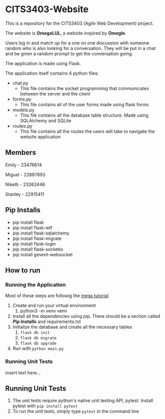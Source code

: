 # CITS3403-Website
This is a repository for the CITS3403 (Agile Web Development) project.

The website is **OmegeLUL**, a website inspired by **Omegle**. 

Users log in and match up for a one on one discussion with someone random who is also looking for a conversation. They will be put in a chat and be given a random prompt to get the conversation going.

The application is made using Flask.

The application itself contains 4 python files:
- chat.py
    - This file contains the socket programming that communicates between the server and the client
- forms.py
    - This file contains all of the user forms made using flask forms
- models.py
    - This file contains all the database table structure. Made using SQLAlchemy and SQLite
- routes.py
    - This file contains all the routes the users will take to navigate the website application

## Members
Emily   - 23476614

Miguel  - 22887893

Niketh  - 23262446

Stanley - 22915411



## Pip Installs
- pip install flask
- pip install flask-wtf
- pip install flask-sqlalchemy
- pip install flask-migrate
- pip install flask-login
- pip install flask-socketio
- pip install gevent-websocket


## How to run
### Running the Application
Most of these steps are followig the [mega tutorial](https://blog.miguelgrinberg.com/post/the-flask-mega-tutorial-part-i-hello-world).
1. Create and run your virtual environment
    1. python3 -m venv venv
2. Install all the dependencies using pip. There should be a section called ***Pip Installs*** and requirements.txt
3. Initialize the database and create all the necessary tables
    1. `flask db init`
    2. `flask db migrate`
    3. `flask db upgrade`
4. Run with `python main.py`

### Running Unit Tests
insert text here...


## Running Unit Tests
1. The unit tests require python's native unit testing API, pytest. Install pytest with `pip install pytest`
2. To run the unit tests, simply type `pytest` in the command line